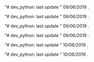 "# dev_python: last update " 09/06/2019 . 
 
"# dev_python: last update " 09/06/2019 . 
 
"# dev_python: last update " 09/06/2019 . 
 
"# dev_python: last update " 09/06/2019 . 
 
"# dev_python: last update " 10/06/2019 . 
 
"# dev_python: last update " 10/06/2019 . 
 
